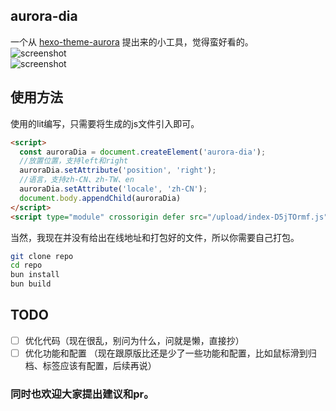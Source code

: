 ## aurora-dia
一个从 [hexo-theme-aurora](https://github.com/auroral-ui/hexo-theme-aurora) 提出来的小工具，觉得蛮好看的。  
![screenshot](screenshotsmg_1.png)  
![screenshot](screenshotsmg.png)  

## 使用方法
使用的lit编写，只需要将生成的js文件引入即可。  
```html
<script>
  const auroraDia = document.createElement('aurora-dia');
  //放置位置，支持left和right
  auroraDia.setAttribute('position', 'right');
  //语言，支持zh-CN、zh-TW、en
  auroraDia.setAttribute('locale', 'zh-CN');
  document.body.appendChild(auroraDia)
</script>
<script type="module" crossorigin defer src="/upload/index-D5jTOrmf.js"></script>

```
当然，我现在并没有给出在线地址和打包好的文件，所以你需要自己打包。  
```bash
git clone repo
cd repo
bun install
bun build
```

## TODO
- [ ] 优化代码（现在很乱，别问为什么，问就是懒，直接抄）
- [ ] 优化功能和配置 （现在跟原版比还是少了一些功能和配置，比如鼠标滑到归档、标签应该有配置，后续再说）

### 同时也欢迎大家提出建议和pr。
